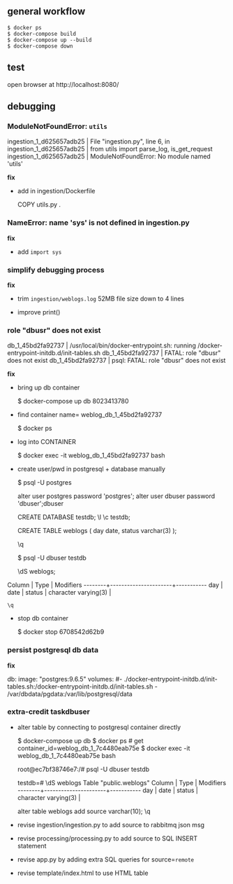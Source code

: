 
## general workflow

    $ docker ps
    $ docker-compose build
    $ docker-compose up --build
    $ docker-compose down

## test

open browser at http://localhost:8080/

## debugging

### ModuleNotFoundError: `utils`

ingestion_1_d625657adb25 |   File "ingestion.py", line 6, in <module>
ingestion_1_d625657adb25 |     from utils import parse_log, is_get_request
ingestion_1_d625657adb25 | ModuleNotFoundError: No module named 'utils'

**fix**

- add in ingestion/Dockerfile

    COPY utils.py .

### NameError: name 'sys' is not defined in ingestion.py

**fix**

- add `import sys`

### simplify debugging process

**fix**

- trim `ingestion/weblogs.log` 52MB file size down to 4 lines

- improve print()


### role "dbusr" does not exist
db_1_45bd2fa92737 | /usr/local/bin/docker-entrypoint.sh: running /docker-entrypoint-initdb.d/init-tables.sh
db_1_45bd2fa92737 | FATAL:  role "dbusr" does not exist
db_1_45bd2fa92737 | psql: FATAL:  role "dbusr" does not exist

**fix**

- bring up db container

    $ docker-compose up db
8023413780
- find container name= weblog_db_1_45bd2fa92737

    $ docker ps

- log into CONTAINER

    $ docker exec -it weblog_db_1_45bd2fa92737 bash

- create user/pwd in postgresql + database manually

    $ psql -U postgres

    alter user postgres password 'postgres';
    alter user dbuser password 'dbuser';dbuser

    CREATE DATABASE testdb;
    \l
    \c testdb;

    CREATE TABLE  weblogs (
           day    date,
           status varchar(3)
           );

    \q

    $ psql -U dbuser testdb

    \dS weblogs;

 Column |         Type         | Modifiers
--------+----------------------+-----------
 day    | date                 |
 status | character varying(3) |

    \q

- stop db container

    $ docker stop 6708542d62b9

### persist postgresql db data

**fix**

db:
  image: "postgres:9.6.5"
  volumes:
    #- ./docker-entrypoint-initdb.d/init-tables.sh:/docker-entrypoint-initdb.d/init-tables.sh
    - /var/dbdata/pgdata:/var/lib/postgresql/data

### extra-credit taskdbuser

- alter table by connecting to postgresql container directly

    $ docker-compose up db
    $ docker ps # get container_id=weblog_db_1_7c4480eab75e
    $ docker exec -it weblog_db_1_7c4480eab75e bash

    root@ec7bf38746e7:/# psql -U dbuser testdb

    testdb=# \dS weblogs
          Table "public.weblogs"
   Column |         Type         | Modifiers
  --------+----------------------+-----------
   day    | date                 |
   status | character varying(3) |

  alter table weblogs add source varchar(10);
  \q

- revise ingestion/ingestion.py to add source to rabbitmq json msg
- revise processing/processing.py to add source to SQL INSERT statement
- revise app.py by adding extra SQL queries for source=`remote`
- revise template/index.html to use HTML table
